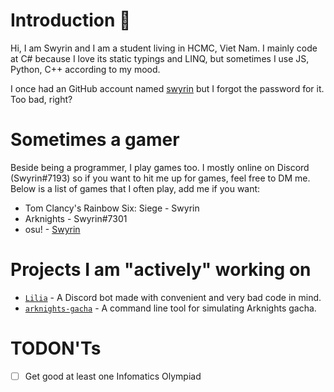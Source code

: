 # Introduction 👋
Hi, I am Swyrin and I am a student living in HCMC, Viet Nam. I mainly code at C# because I love its static typings and LINQ, but sometimes I use JS, Python, C++ according to my mood.

I once had an GitHub account named [swyrin](https://github.com/swyrin) but I forgot the password for it. Too bad, right?

# Sometimes a gamer
Beside being a programmer, I play games too. I mostly online on Discord (Swyrin#7193) so if you want to hit me up for games, feel free to DM me.
Below is a list of games that I often play, add me if you want:
- Tom Clancy's Rainbow Six: Siege - Swyrin
- Arknights - Swyrin#7301
- osu! - [Swyrin](https://osu.ppy.sh/users/13101472)

# Projects I am "actively" working on
- [`Lilia`](https://github.com/Swyreee/Lilia) - A Discord bot made with convenient and very bad code in mind.
- [`arknights-gacha`](https://github.com/Swyreee/arknights-gacha) - A command line tool for simulating Arknights gacha.

# TODON'Ts
- [ ] Get good at least one Infomatics Olympiad
